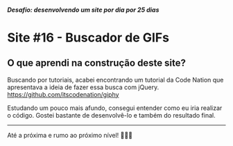 ##### Desafio: desenvolvendo um site por dia por 25 dias

# Site #16 - Buscador de GIFs

## O que aprendi na construção deste site?

Buscando por tutoriais, acabei encontrando um tutorial da Code Nation que apresentava a ideia de fazer essa busca com jQuery. https://github.com/itscodenation/giphy

Estudando um pouco mais afundo, consegui entender como eu iria realizar o código. Gostei bastante de desenvolvê-lo e também do resultado final.

---

Até a próxima e rumo ao próximo nível! 💜💜💜
